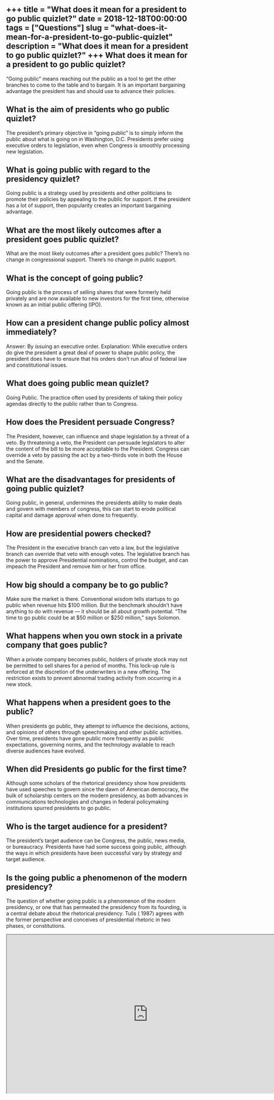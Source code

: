 +++
title = "What does it mean for a president to go public quizlet?"
date = 2018-12-18T00:00:00
tags = ["Questions"]
slug = "what-does-it-mean-for-a-president-to-go-public-quizlet"
description = "What does it mean for a president to go public quizlet?"
+++
What does it mean for a president to go public quizlet?
-------------------------------------------------------

“Going public” means reaching out the public as a tool to get the other branches to come to the table and to bargain. It is an important bargaining advantage the president has and should use to advance their policies.

What is the aim of presidents who go public quizlet?
----------------------------------------------------

The president’s primary objective in “going public” is to simply inform the public about what is going on in Washington, D.C. Presidents prefer using executive orders to legislation, even when Congress is smoothly processing new legislation.

What is going public with regard to the presidency quizlet?
-----------------------------------------------------------

Going public is a strategy used by presidents and other politicians to promote their policies by appealing to the public for support. If the president has a lot of support, then popularity creates an important bargaining advantage.

What are the most likely outcomes after a president goes public quizlet?
------------------------------------------------------------------------

What are the most likely outcomes after a president goes public? There’s no change in congressional support. There’s no change in public support.

What is the concept of going public?
------------------------------------

Going public is the process of selling shares that were formerly held privately and are now available to new investors for the first time, otherwise known as an initial public offering (IPO).

How can a president change public policy almost immediately?
------------------------------------------------------------

Answer: By issuing an executive order. Explanation: While executive orders do give the president a great deal of power to shape public policy, the president does have to ensure that his orders don’t run afoul of federal law and constitutional issues.

What does going public mean quizlet?
------------------------------------

Going Public. The practice often used by presidents of taking their policy agendas directly to the public rather than to Congress.

How does the President persuade Congress?
-----------------------------------------

The President, however, can influence and shape legislation by a threat of a veto. By threatening a veto, the President can persuade legislators to alter the content of the bill to be more acceptable to the President. Congress can override a veto by passing the act by a two-thirds vote in both the House and the Senate.

What are the disadvantages for presidents of going public quizlet?
------------------------------------------------------------------

Going public, in general, undermines the presidents ability to make deals and govern with members of congress, this can start to erode political capital and damage approval when done to frequently.

How are presidential powers checked?
------------------------------------

The President in the executive branch can veto a law, but the legislative branch can override that veto with enough votes. The legislative branch has the power to approve Presidential nominations, control the budget, and can impeach the President and remove him or her from office.

How big should a company be to go public?
-----------------------------------------

Make sure the market is there. Conventional wisdom tells startups to go public when revenue hits $100 million. But the benchmark shouldn’t have anything to do with revenue — it should be all about growth potential. “The time to go public could be at $50 million or $250 million,” says Solomon.

What happens when you own stock in a private company that goes public?
----------------------------------------------------------------------

When a private company becomes public, holders of private stock may not be permitted to sell shares for a period of months. This lock-up rule is enforced at the discretion of the underwriters in a new offering. The restriction exists to prevent abnormal trading activity from occurring in a new stock.

What happens when a president goes to the public?
-------------------------------------------------

When presidents go public, they attempt to influence the decisions, actions, and opinions of others through speechmaking and other public activities. Over time, presidents have gone public more frequently as public expectations, governing norms, and the technology available to reach diverse audiences have evolved.

When did Presidents go public for the first time?
-------------------------------------------------

Although some scholars of the rhetorical presidency show how presidents have used speeches to govern since the dawn of American democracy, the bulk of scholarship centers on the modern presidency, as both advances in communications technologies and changes in federal policymaking institutions spurred presidents to go public.

Who is the target audience for a president?
-------------------------------------------

The president’s target audience can be Congress, the public, news media, or bureaucracy. Presidents have had some success going public, although the ways in which presidents have been successful vary by strategy and target audience.

Is the going public a phenomenon of the modern presidency?
----------------------------------------------------------

The question of whether going public is a phenomenon of the modern presidency, or one that has permeated the presidency from its founding, is a central debate about the rhetorical presidency. Tulis ( 1987) agrees with the former perspective and conceives of presidential rhetoric in two phases, or constitutions.

<iframe allow="accelerometer; autoplay; clipboard-write; encrypted-media; gyroscope; picture-in-picture" allowfullscreen="" class="__youtube_prefs__  epyt-is-override  no-lazyload" data-no-lazy="1" data-origheight="433" data-origwidth="770" data-skipgform_ajax_framebjll="" height="433" id="_ytid_64140" loading="lazy" src="https://www.youtube.com/embed/to_hR0QJl80?enablejsapi=1&autoplay=0&cc_load_policy=0&cc_lang_pref=&iv_load_policy=1&loop=0&modestbranding=0&rel=1&fs=1&playsinline=0&autohide=2&theme=dark&color=red&controls=1&" title="YouTube player" width="770"></iframe>